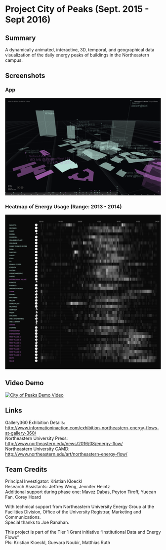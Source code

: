 # Project City of Peaks (Sept. 2015 - Sept 2016)

## Summary
A dynamically animated, interactive, 3D, temporal, and geographical data visualization of the daily energy peaks of buildings in the Northeastern campus.

## Screenshots

### App
<img src="https://raw.githubusercontent.com/BeanRider/CityOfPeaks/master/screenshots/app-1.png" />

### Heatmap of Energy Usage (Range: 2013 - 2014)
<img src="https://raw.githubusercontent.com/BeanRider/CityOfPeaks/master/screenshots/peaks-plot.png" />


### 

## Video Demo
[![City of Peaks Demo Video](https://img.youtube.com/vi/O27mHm7zIr4/0.jpg)](https://www.youtube.com/watch?v=O27mHm7zIr4)

## Links
Gallery360 Exhibition Details: http://www.informationinaction.com/exhibition-northeastern-energy-flows-at-gallery-360/<br />
Northeastern University Press: http://www.northeastern.edu/news/2016/08/energy-flow/<br />
Northeastern University CAMD: http://www.northeastern.edu/art/northeastern-energy-flow/

## Team Credits
Principal Investigator: Kristian Kloeckl<br />
Research Assistants: Jeffrey Weng, Jennifer Heintz<br />
Additional support during phase one: Mavez Dabas, Peyton Tiroff, Yuecan Fan, Corey Hoard<br />

With technical support from Northeastern University Energy Group at the Facilities Division, Office of the University Registrar, Marketing and Communications.<br />
Special thanks to Joe Ranahan.

This project is part of the Tier 1 Grant initiative “Institutional Data and Energy Flows”<br />
PIs: Kristian Kloeckl, Guevara Noubir, Matthias Ruth
